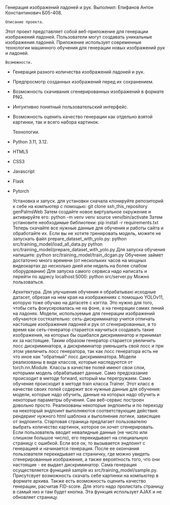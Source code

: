 Генерация изображений ладоней и рук.
Выполнил: Епифанов Антон Константинович Б05-408.

    Описание проекта.
Этот проект представляет собой веб-приложение для генерации изображений ладоней. Пользователи могут создавать уникальные изображения ладоней. Приложение использует современные технологии машинного обучения для генерации новых изображений рук и ладоней.

    Возможности.
- Генерация разного количества изображений ладоней и рук.
- Предпросмотр созданных изображений перед их сохранением.
- Возможность скачивания сгенерированных изображений в формате PNG.
- Интуитивно понятный пользовательский интерфейс.
- Возможность оценить качество генерации как отдельно взятой картинки, так и всего набора картинок.

    Технологии.
- Python 3.11, 3.12.
- HTML5
- CSS3
- Javascript
- Flask
- Pytorch

    Установка и запуск.
для установки сначала клонируйте репозиторий к себе на компьютер с помощью: git clone ssh_this_repository genPalmsWeb
Затем создайте новое виртуальное окружение и активируйте его:
    python -m venv venv
    source venv/bin/activate
Затем установите необходимые библиотеки:
    pip install -r requirements.txt
Теперь скачайте все нужные данные для обучения и работы сайта и обработайте их. Если вы не хотите тренировать модель, можете не запускать файл prepare_dataset_with_yolo.py:
    python src/training_model/load_all_data.py
    python src/training_model/prepare_dataset_with_yolo.py
Для запуска обучения напишите:
    python src/training_model/train_dcgan.py
Обучение займет достаточно много времени (от нескольких часов на мощных видеокартах до несколько дней или недель на более слабом оборудовании)
Для запуска самого сервиса надо написать и перейти по адресу localhost:5000:
    python src/server.py
Можно пользоваться.

  Архитектура.
Для улучшения обучения я обрабатываю исходные датасет, обрезая на нем края на изображениях с помощью YOLOv11, которую тоже обучаю на датасете с кэггла. Это нужно для того, чтобы сеть фокусировалась не на фоне, а на генерации самих линий на ладонях.
Модели, используемые для генерации изображений обучаются состязательно: сеть-дискриминатор учится отличать настоящие изображения ладоней и рук от сгенерированных, в то время как сеть-генератор старается научиться создавать такие изображения, на которых бы ошибался дискриминатор и принимал их за настоящие. Таким образом генератор старается увеличить лосс дискриминатора, а дискриминатор уменьшить свой лосс и при этом увеличить лосс генератора, так как лосс генератора есть не что иное как "обратный" лосс дискриминатора.
Модели реализованы в виде классов, которые наследуются от torch.nn.Module. Классы в качестве полей имеют свои слои, которыми модель обрабатывает данные. Само предсказание происходит в методе forward, который мы перегружаем. Само обучение происходит в методе train класса Trainer. Этот класс в качестве своих полей содержит все нужные данные для обучения: модели, которые надо обучить, данные на которых надо обучить и некоторые параметры обучения.
Сам веб-сервис построен довольно просто. Реализованы некоторые эндпоинты и по переходу на некоторый эндпоинт выполняются соответствующие действия: рендеринг нужного html шаблона и выполнение логики, зависящее от эндпоинта. Стартовая страница предлагает пользователю выбрать количество картинок, которое он хочет сгенерировать. Если пользователь вводит невалидные данные (не число или слишком большое число), его перекидывает на специальную страницу с ошибкой. Если все ок, то вызывается эндпоинт с генерацией и начинается генерация. После ее окончания пользователя перекидывает на страничку, где можно увидеть сгенерированные изображения, а также вероятность того, что они настоящие - ее выдает дискриминатор. Сама генерация осуществляется функцией sample из src/training_model/sample.py. Присутсвует возможность скачать себе картинки на компьютер в формате архива. Также есть возможность оценить качество генерации, расчитав FID-score. Для этого надо пролистать страницу в самый низ и там будет кнопка. Эта функция использует AJAX и не обновляет страницу.
